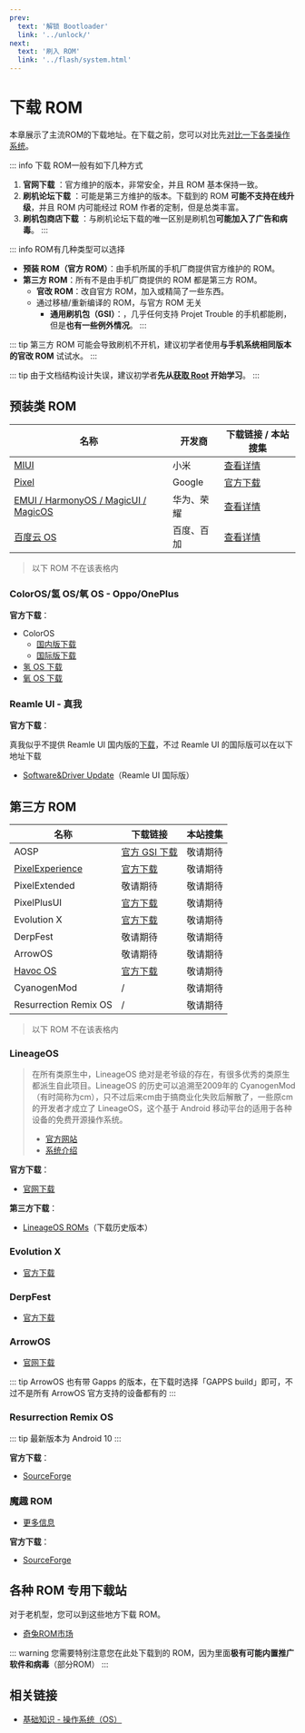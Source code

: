 ```yaml
---
prev:
  text: '解锁 Bootloader'
  link: '../unlock/'
next:
  text: '刷入 ROM'
  link: '../flash/system.html'
---
```


# 下载 ROM

本章展示了主流ROM的下载地址。在下载之前，您可以对比先[对比一下各类操作系统](/normal/systems/index.md)。

::: info 下载 ROM一般有如下几种方式

1. **官网下载** <Badge text="推荐" /> ：官方维护的版本，非常安全，并且 ROM 基本保持一致。
2. **刷机论坛下载** <Badge type="danger" text="危险" /> ：可能是第三方维护的版本。下载到的 ROM **可能不支持在线升级**，并且 ROM 内可能经过 ROM 作者的定制，但是总类丰富。
3. **刷机包商店下载** <Badge type="danger" text="危险" /> ：与刷机论坛下载的唯一区别是刷机包**可能加入了广告和病毒**。
:::

::: info ROM有几种类型可以选择

- **预装 ROM（官方 ROM）**：由手机所属的手机厂商提供官方维护的 ROM。
- **第三方 ROM**：所有不是由手机厂商提供的 ROM 都是第三方 ROM。
  - **官改 ROM**：改自官方 ROM，加入或精简了一些东西。
  - 通过移植/重新编译的 ROM，与官方 ROM 无关
    - **通用刷机包（GSI）**：，几乎任何支持 Projet Trouble 的手机都能刷，但是**也有一些例外情况**。
:::

::: tip
第三方 ROM 可能会导致刷机不开机，建议初学者使用**与手机系统相同版本的官改 ROM** 试试水。
:::

::: tip
由于文档结构设计失误，建议初学者**先从[获取 Root](/fast/install/root/index.md) 开始学习**。
:::

## 预装类 ROM

| 名称                                                                          | 开发商     | 下载链接 / 本站搜集       |
| ----------------------------------------------------------------------------- | ---------- | ------------------------- |
| [MIUI](/normal/systems/miui.md)                                               | 小米       | [查看详情](./miui.md)     |
| [Pixel][Pixel介绍]                                                            | Google     | [官方下载][Pixel官方下载] |
| [EMUI / HarmonyOS / MagicUI / MagicOS](/normal/systems/emui.md)               | 华为、荣耀 | [查看详情](./emui.md)     |
| [百度云 OS](/normal/systems/baiduos.md) <Badge type="danger" text="已停更" /> | 百度、百加 | [查看详情](./baiduos.md)  |

> 以下 ROM 不在该表格内

### ColorOS/氢 OS/氧 OS - Oppo/OnePlus

**官方下载**：

- ColorOS
  - [国内版下载](https://www.coloros.com/rom)
  - [国际版下载](https://support.oppo.com/in/software-update/)
- [氢 OS 下载](https://www.oneplus.com/cn/support/softwareupgrade)
- [氧 OS 下载](https://service.oneplus.com/global/search/search-detail?id=2096329&articleIndex=1)

### Reamle UI - 真我

**官方下载**：

真我似乎不提供 Reamle UI 国内版的[下载](https://www.realme.com/cn/support/kw/doc/2029300)，不过 Reamle UI 的国际版可以在以下地址下载

- [Software&Driver Update](https://www.realme.com/in/support/software-update)（Reamle UI 国际版）

## 第三方 ROM

| 名称                                                        | 下载链接                            | 本站搜集 |
| ----------------------------------------------------------- | ----------------------------------- | -------- |
| AOSP                                                        | [官方 GSI 下载][AOSP官方GSI下载]    | 敬请期待 |
| [PixelExperience][PixelExperience介绍]                      | [官方下载][PixelExperience官方下载] | 敬请期待 |
| PixelExtended                                               | 敬请期待                            | 敬请期待 |
| PixelPlusUI                                                 | [官方下载][PixelPlusUI官方下载]     | 敬请期待 |
| Evolution X                                                 | [官方下载][EvolutionX官方下载]      | 敬请期待 |
| DerpFest                                                    | 敬请期待                            | 敬请期待 |
| ArrowOS                                                     | 敬请期待                            | 敬请期待 |
| [Havoc OS][HavocOS官方下载]                                 | [官方下载][HavocOS官方下载]         | 敬请期待 |
| CyanogenMod <Badge type="danger" text="已停更" />           | /                                   | 敬请期待 |
| Resurrection Remix OS <Badge type="danger" text="已停更" /> | /                                   | 敬请期待 |

> 以下 ROM 不在该表格内

### LineageOS <Badge text="强烈推荐" />

> 在所有类原生中，LineageOS 绝对是老爷级的存在，有很多优秀的类原生都派生自此项目。LineageOS 的历史可以追溯至2009年的 CyanogenMod （有时简称为cm），只不过后来cm由于搞商业化失败后解散了，一些原cm的开发者才成立了 LineageOS，这个基于 Android 移动平台的适用于各种设备的免费开源操作系统。
>
> - [官方网站](https://lineageos.org/)
> - [系统介绍][LineageOS介绍]

**官方下载**：

- [官网下载][LineageOS官方下载]

**第三方下载**：

- [LineageOS ROMs](http://lineageosroms.com/)（下载历史版本）

### Evolution X

- [官方下载](https://evolution-x.org/download)

### DerpFest

- [官方下载](https://derpfest.org/#call-to-action)

### ArrowOS

- [官网下载](https://arrowos.net/download)

::: tip
ArrowOS 也有带 Gapps 的版本，在下载时选择「GAPPS build」即可，不过不是所有 ArrowOS 官方支持的设备都有的
:::

### Resurrection Remix OS <Badge type="danger" text="已停更" />

::: tip
最新版本为 Android 10
:::

**官方下载**：

- [SourceForge](https://sourceforge.net/projects/resurrectionremix-ten/files/)

### 魔趣 ROM <Badge type="danger" text="已停更" />

- [更多信息](../../normal/systems/index.md#魔趣-rom)

**官方下载**：

- [SourceForge](https://sourceforge.net/projects/mokee/files/)

## 各种 ROM 专用下载站

对于老机型，您可以到这些地方下载 ROM。

- [奇兔ROM市场](http://rom.7to.cn/)

::: warning
您需要特别注意您在此处下载到的 ROM，因为里面**极有可能内置推广软件和病毒**（部分ROM）
:::

## 相关链接

- [基础知识 - 操作系统（OS）](/normal/systems/index.md)

[Pixel官方下载]: https://developers.google.cn/android/ota?hl=zh-cn
[AOSP官方GSI下载]: https://developer.android.google.cn/topic/generic-system-image?hl=zh-cn
[HavocOS官方下载]: https://havoc-os.com/download
[LineageOS官方下载]: https://wiki.lineageos.org/devices/
[PixelExperience官方下载]: https://download.pixelexperience.org
[PixelPlusUI官方下载]: https://ppui.site/download
[EvolutionX官方下载]: https://evolution-x.org/download

[Pixel介绍]: /normal/systems/pixel.md
[LineageOS介绍]: /normal/systems/lineageos.md
[PixelExperience介绍]: /normal/systems/pixelexperience.md
